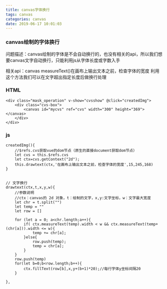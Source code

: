 ```yaml
---
title: canvas字体换行
tags: canvas
categories: canvas
date: 2019-06-17 10:01:03
---
```


### canvas绘制的字体换行

问题描述：canvas绘制的字体是不会自动换行的，也没有相关的api，所以我们想要canvas文字自动换行，只能利用js从字体长度或字数入手

相关api：canvas measureText()在画布上输出文本之前，检查字体的宽度
利用这个方法我们可以在文字超出指定长度后做换行处理

### HTML

```
<div class="mask_operation" v-show="cvsshow" @click="createdImg">
    <div class="cvs-box">
        <canvas id="mycvs" ref="cvs" width="300" height="369"></canvas>
    </div>
</div>
```
<!--more-->
### js

```
createdImg(){
    //$refs.cvs获取vue的dom节点（原生的直接document获取dom节点）
    let cvs = this.$refs.cvs
    let ctx=cvs.getContext("2d");
    this.drawtext(ctx,'在画布上输出文本之前，检查字体的宽度',15,245,168)
}


// 文字换行
drawtext(ctx,t,x,y,w){
    //参数说明
    //ctx：canvas的 2d 对象，t：绘制的文字，x,y:文字坐标，w：文字最大宽度
    let chr = t.split("")
    let temp = ""
    let row = []

    for (let a = 0; a<chr.length;a++){
        if( ctx.measureText(temp).width < w && ctx.measureText(temp+(chr[a])).width <= w){
            temp += chr[a];
        }else{
            row.push(temp);
            temp = chr[a];
        }
    }
    row.push(temp)
    for(let b=0;b<row.length;b++){
        ctx.fillText(row[b],x,y+(b+1)*20);//每行字体y坐标间隔20
    }

},
```